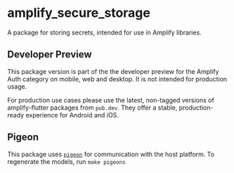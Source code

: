 # amplify_secure_storage

A package for storing secrets, intended for use in Amplify libraries.

## Developer Preview

This package version is part of the the developer preview for the Amplify Auth category on mobile, web and desktop. It is not intended for production usage. 

For production use cases please use the latest, non-tagged versions of amplify-flutter packages from `pub.dev`. They offer a stable, production-ready experience for Android and iOS.

## Pigeon

This package uses [`pigeon`](https://pub.dev/packages/pigeon) for communication with the host platform. To regenerate the models, run `make pigeons`
